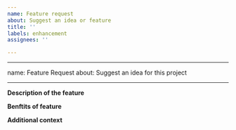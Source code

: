 ```yaml
---
name: Feature request
about: Suggest an idea or feature
title: ''
labels: enhancement
assignees: ''

---
```


---
name: Feature Request
about: Suggest an idea for this project

---

**Description of the feature**
<!-- A clear description of the feature you'd like implemented  -->

**Benftits of feature**
<!-- Explain the measurable benefits this feature would achieve. -->

**Additional context**
<!--Add any other context or screenshots about the feature request here. -->
